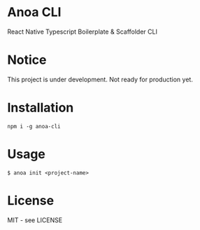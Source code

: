 # Anoa CLI

React Native Typescript Boilerplate & Scaffolder CLI

# Notice

This project is under development. Not ready for production yet.

# Installation

```
npm i -g anoa-cli
```

# Usage

```
$ anoa init <project-name>
```

# License

MIT - see LICENSE

